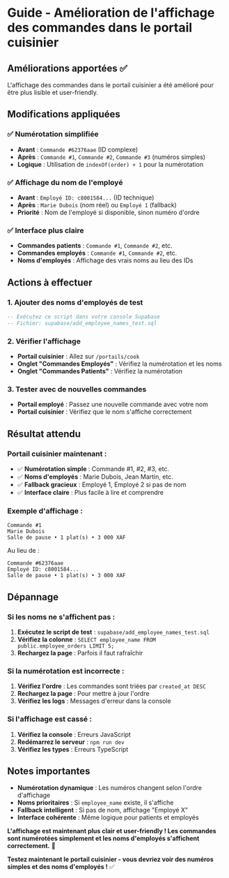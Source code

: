 # Guide - Amélioration de l'affichage des commandes dans le portail cuisinier

## Améliorations apportées ✅

L'affichage des commandes dans le portail cuisinier a été amélioré pour être plus lisible et user-friendly.

## Modifications appliquées

### ✅ Numérotation simplifiée
- **Avant** : `Commande #62376aae` (ID complexe)
- **Après** : `Commande #1`, `Commande #2`, `Commande #3` (numéros simples)
- **Logique** : Utilisation de `indexOf(order) + 1` pour la numérotation

### ✅ Affichage du nom de l'employé
- **Avant** : `Employé ID: c8001584...` (ID technique)
- **Après** : `Marie Dubois` (nom réel) ou `Employé 1` (fallback)
- **Priorité** : Nom de l'employé si disponible, sinon numéro d'ordre

### ✅ Interface plus claire
- **Commandes patients** : `Commande #1`, `Commande #2`, etc.
- **Commandes employés** : `Commande #1`, `Commande #2`, etc.
- **Noms d'employés** : Affichage des vrais noms au lieu des IDs

## Actions à effectuer

### 1. Ajouter des noms d'employés de test
```sql
-- Exécutez ce script dans votre console Supabase
-- Fichier: supabase/add_employee_names_test.sql
```

### 2. Vérifier l'affichage
- **Portail cuisinier** : Allez sur `/portails/cook`
- **Onglet "Commandes Employés"** : Vérifiez la numérotation et les noms
- **Onglet "Commandes Patients"** : Vérifiez la numérotation

### 3. Tester avec de nouvelles commandes
- **Portail employé** : Passez une nouvelle commande avec votre nom
- **Portail cuisinier** : Vérifiez que le nom s'affiche correctement

## Résultat attendu

### Portail cuisinier maintenant :
- ✅ **Numérotation simple** : Commande #1, #2, #3, etc.
- ✅ **Noms d'employés** : Marie Dubois, Jean Martin, etc.
- ✅ **Fallback gracieux** : Employé 1, Employé 2 si pas de nom
- ✅ **Interface claire** : Plus facile à lire et comprendre

### Exemple d'affichage :
```
Commande #1
Marie Dubois
Salle de pause • 1 plat(s) • 3 000 XAF
```

Au lieu de :
```
Commande #62376aae
Employé ID: c8001584...
Salle de pause • 1 plat(s) • 3 000 XAF
```

## Dépannage

### Si les noms ne s'affichent pas :
1. **Exécutez le script de test** : `supabase/add_employee_names_test.sql`
2. **Vérifiez la colonne** : `SELECT employee_name FROM public.employee_orders LIMIT 5;`
3. **Rechargez la page** : Parfois il faut rafraîchir

### Si la numérotation est incorrecte :
1. **Vérifiez l'ordre** : Les commandes sont triées par `created_at DESC`
2. **Rechargez la page** : Pour mettre à jour l'ordre
3. **Vérifiez les logs** : Messages d'erreur dans la console

### Si l'affichage est cassé :
1. **Vérifiez la console** : Erreurs JavaScript
2. **Redémarrez le serveur** : `npm run dev`
3. **Vérifiez les types** : Erreurs TypeScript

## Notes importantes

- **Numérotation dynamique** : Les numéros changent selon l'ordre d'affichage
- **Noms prioritaires** : Si `employee_name` existe, il s'affiche
- **Fallback intelligent** : Si pas de nom, affichage "Employé X"
- **Interface cohérente** : Même logique pour patients et employés

**L'affichage est maintenant plus clair et user-friendly ! Les commandes sont numérotées simplement et les noms d'employés s'affichent correctement.** 🎉

**Testez maintenant le portail cuisinier - vous devriez voir des numéros simples et des noms d'employés !** ✅







